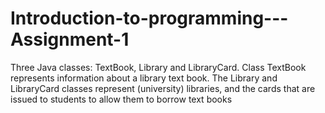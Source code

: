# Introduction-to-programming---Assignment-1
Three Java classes: TextBook, Library and LibraryCard. Class TextBook represents information about a library text book. The Library and LibraryCard classes represent (university) libraries, and the cards that are issued to students to allow them to borrow text books

